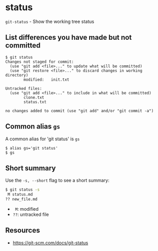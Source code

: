 # status

`git-status` - Show the working tree status

## List differences you have made but not committed
```
$ git status
Changes not staged for commit:
  (use "git add <file>..." to update what will be committed)
  (use "git restore <file>..." to discard changes in working directory)
        modified:   init.txt

Untracked files:
  (use "git add <file>..." to include in what will be committed)
        clone.txt
        status.txt

no changes added to commit (use "git add" and/or "git commit -a")
```

## Common alias `gs`
A common alias for 'git status' is `gs`

```
$ alias gs='git status'
$ gs
```

## Short summary
Use the `-s, --short` flag to see a short summary:

```bash
$ git status -s
 M status.md
?? new_file.md
```

- ` M`: modified
- `??`: untracked file

## Resources
- https://git-scm.com/docs/git-status
